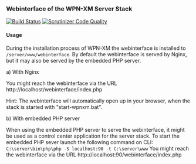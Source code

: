 ### Webinterface of the WPN-XM Server Stack

[![Build Status](https://travis-ci.org/WPN-XM/webinterface.svg)](https://travis-ci.org/WPN-XM/webinterface) [![Scrutinizer Code Quality](https://scrutinizer-ci.com/g/WPN-XM/webinterface/badges/quality-score.png?s=5ecbc5c3fae1771e3b5c33a8984f6ff9c477ec0e)](https://scrutinizer-ci.com/g/WPN-XM/webinterface/)


#### Usage


During the installation process of WPN-XM the webinterface is installed to `/server/www/webinterface`.
By default the webinterface is served by Nginx, but it may also be served by the embedded PHP server.

a) With Nginx

You might reach the webinterface via the URL http://localhost/webinterface/index.php

Hint: The webinterface will automatically open up in your browser, when the stack is started with "start-wpnxm.bat".

b) With embedded PHP server

When using the embedded PHP server to serve the webinterface, it might be used as a control center application for the server stack.
To start the embedded PHP sever launch the following command on CLI:
`C:\server\bin\php\php -S localhost:90 -t C:\server\www`
You might reach the webinterface via the URL http://localhost:90/webinterface/index.php
